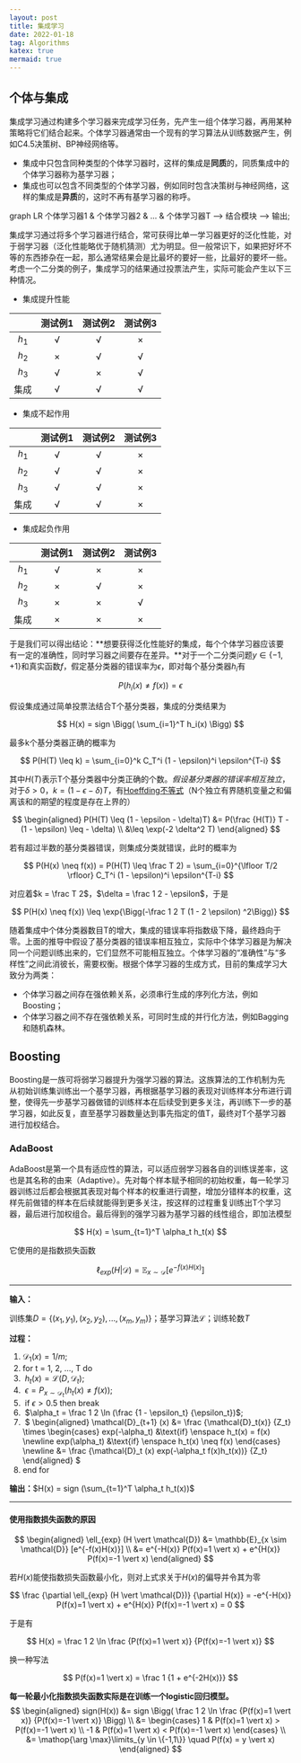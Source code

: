 ```yaml
---
layout: post
title: 集成学习
date: 2022-01-18
tag: Algorithms
katex: true
mermaid: true
---
```


## 个体与集成

集成学习通过构建多个学习器来完成学习任务，先产生一组个体学习器，再用某种策略将它们结合起来。个体学习器通常由一个现有的学习算法从训练数据产生，例如C4.5决策树、BP神经网络等。

- 集成中只包含同种类型的个体学习器时，这样的集成是**同质**的，同质集成中的个体学习器称为基学习器；
- 集成也可以包含不同类型的个体学习器，例如同时包含决策树与神经网络，这样的集成是**异质**的，这时不再有基学习器的称呼。

<div class="mermaid">
graph LR
    个体学习器1 & 个体学习器2 & ... & 个体学习器T --> 结合模块 --> 输出;
</div>

集成学习通过将多个学习器进行结合，常可获得比单一学习器更好的泛化性能，对于弱学习器（泛化性能略优于随机猜测）尤为明显。但一般常识下，如果把好坏不等的东西掺杂在一起，那么通常结果会是比最坏的要好一些，比最好的要坏一些。考虑一个二分类的例子，集成学习的结果通过投票法产生，实际可能会产生以下三种情况。

- 集成提升性能

|       | 测试例1 | 测试例2 | 测试例3 |
| :---: | :-----: | :-----: | :-----: |
| $h_1$ |    √    |    √    |    ×    |
| $h_2$ |    ×    |    √    |    √    |
| $h_3$ |    √    |    ×    |    √    |
| 集成  |    √    |    √    |    √    |

- 集成不起作用

|       | 测试例1 | 测试例2 | 测试例3 |
| :---: | :-----: | :-----: | :-----: |
| $h_1$ |    √    |    √    |    ×    |
| $h_2$ |    √    |    √    |    ×    |
| $h_3$ |    √    |    √    |    ×    |
| 集成  |    √    |    √    |    ×    |

- 集成起负作用

|       | 测试例1 | 测试例2 | 测试例3 |
| :---: | :-----: | :-----: | :-----: |
| $h_1$ |    √    |    ×    |    ×    |
| $h_2$ |    ×    |    √    |    ×    |
| $h_3$ |    ×    |    ×    |    √    |
| 集成  |    ×    |    ×    |    ×    |

于是我们可以得出结论：**想要获得泛化性能好的集成，每个个体学习器应该要有一定的准确性，同时学习器之间要存在差异。**对于一个二分类问题$y \in \{-1, +1\}$和真实函数$f$，假定基分类器的错误率为$\epsilon$，即对每个基分类器$h_i$有

$$
P(h_i(x) \neq f(x)) = \epsilon
$$

假设集成通过简单投票法结合T个基分类器，集成的分类结果为

$$
H(x) = sign \Bigg( \sum_{i=1}^T h_i(x) \Bigg)
$$

最多k个基分类器正确的概率为

$$
P(H(T) \leq k) = \sum_{i=0}^k C_T^i (1 - \epsilon)^i \epsilon^{T-i}
$$

其中$H(T)$表示T个基分类器中分类正确的个数。*假设基分类器的错误率相互独立*，对于$\delta > 0$，$k = (1 - \epsilon - \delta)T$，有[Hoeffding不等式](https://en.m.wikipedia.org/wiki/Hoeffding%27s_inequality)（N个独立有界随机变量之和偏离该和的期望的程度是存在上界的）

$$
\begin{aligned}
P(H(T) \leq (1 - \epsilon - \delta)T) &= P(\frac {H(T)} T - (1 - \epsilon) \leq - \delta) \\
&\leq \exp(-2 \delta^2 T)
\end{aligned}
$$

若有超过半数的基分类器错误，则集成分类就错误，此时的概率为

$$
P(H(x) \neq f(x)) = P(H(T) \leq \frac T 2) = \sum_{i=0}^{\lfloor T/2 \rfloor} C_T^i (1 - \epsilon)^i \epsilon^{T-i}
$$

对应着$k = \frac T 2$，$\delta = \frac 1 2 - \epsilon$，于是

$$
P(H(x) \neq f(x)) \leq \exp{\Bigg(-\frac 1 2 T (1 - 2 \epsilon) ^2\Bigg)}
$$

随着集成中个体分类器数目T的增大，集成的错误率将指数级下降，最终趋向于零。上面的推导中假设了基分类器的错误率相互独立，实际中个体学习器是为解决同一个问题训练出来的，它们显然不可能相互独立。个体学习器的“准确性”与“多样性”之间此消彼长，需要权衡。根据个体学习器的生成方式，目前的集成学习大致分为两类：

- 个体学习器之间存在强依赖关系，必须串行生成的序列化方法，例如Boosting；
- 个体学习器之间不存在强依赖关系，可同时生成的并行化方法，例如Bagging和随机森林。

## Boosting

Boosting是一族可将弱学习器提升为强学习器的算法。这族算法的工作机制为先从初始训练集训练出一个基学习器，再根据基学习器的表现对训练样本分布进行调整，使得先一步基学习器做错的训练样本在后续受到更多关注，再训练下一步的基学习器，如此反复，直至基学习器数量达到事先指定的值T，最终对T个基学习器进行加权结合。

### AdaBoost

AdaBoost是第一个具有适应性的算法，可以适应弱学习器各自的训练误差率，这也是其名称的由来（Adaptive）。先对每个样本赋予相同的初始权重，每一轮学习器训练过后都会根据其表现对每个样本的权重进行调整，增加分错样本的权重，这样先前做错的样本在后续就能得到更多关注，按这样的过程重复训练出T个学习器，最后进行加权组合。最后得到的强学习器为基学习器的线性组合，即加法模型

$$
H(x) = \sum_{t=1}^T \alpha_t h_t(x)
$$

它使用的是指数损失函数

$$
\ell_{exp} (H \vert \mathcal{D}) = \mathbb{E}_{x \sim \mathcal{D}} [e^{-f(x)H(x)}]
$$

------

**输入：**

训练集$D = \{(x_1, y_1), (x_2, y_2), ..., (x_m, y_m)\}$；基学习算法$\mathcal{L}$；训练轮数$T$

**过程：**

1. $\mathcal{D}_1(x) = 1/m$;
2. for t = 1, 2, …, T do
3. ​    $h_t(x) = \mathcal{L}(D, \mathcal{D}_t)$;
4. ​    $\epsilon = P_{x \sim \mathcal{D}_t} (h_t(x) \neq f(x))$;
5. ​    if $\epsilon > 0.5$ then break
6. ​    $\alpha_t = \frac 1 2 \ln (\frac {1 - \epsilon_t} {\epsilon_t})$;
7. ​    $
   \begin{aligned}
   \mathcal{D}_{t+1} (x) &= \frac {\mathcal{D}_t(x)} {Z_t} \times
   \begin{cases}
   exp(-\alpha_t) &\text{if} \enspace h_t(x) = f(x) \newline
   exp(\alpha_t) &\text{if} \enspace h_t(x) \neq f(x)
   \end{cases} \newline
   &= \frac {\mathcal{D}_t (x) exp(-\alpha_t f(x)h_t(x))} {Z_t}
   \end{aligned}
   $
8. end for

**输出：**$H(x) = sign (\sum_{t=1}^T \alpha_t h_t(x))$

------

#### 使用指数损失函数的原因

$$
\begin{aligned}
\ell_{exp} (H \vert \mathcal{D}) &= \mathbb{E}_{x \sim \mathcal{D}} [e^{-f(x)H(x)}] \\
&= e^{-H(x)} P(f(x)=1 \vert x) + e^{H(x)} P(f(x)=-1 \vert x)
\end{aligned}
$$

若$H(x)$能使指数损失函数最小化，则对上式求关于$H(x)$的偏导并令其为零

$$
\frac {\partial \ell_{exp} (H \vert \mathcal{D})} {\partial H(x)} = -e^{-H(x)} P(f(x)=1 \vert x) + e^{H(x)} P(f(x)=-1 \vert x) = 0
$$

于是有

$$
H(x) = \frac 1 2 \ln \frac {P(f(x)=1 \vert x)} {P(f(x)=-1 \vert x)}
$$

换一种写法

$$
P(f(x)=1 \vert x) = \frac 1 {1 + e^{-2H(x)}}
$$

**每一轮最小化指数损失函数实际是在训练一个logistic回归模型。**
$$
\begin{aligned}
sign(H(x)) &= sign \Bigg( \frac 1 2 \ln \frac {P(f(x)=1 \vert x)} {P(f(x)=-1 \vert x)} \Bigg) \\
&= \begin{cases}
1 & P(f(x)=1 \vert x) > P(f(x)=-1 \vert x) \\
-1 & P(f(x)=1 \vert x) < P(f(x)=-1 \vert x)
\end{cases} \\
&= \mathop{\arg \max}\limits_{y \in \{-1,1\}} \quad P(f(x) = y \vert x)
\end{aligned}
$$
